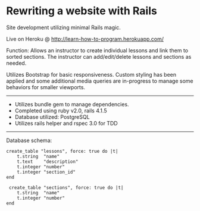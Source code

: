 
Rewriting a website with Rails
====================================
Site development utilizing minimal Rails magic. 

Live on Heroku @ http://learn-how-to-program.herokuapp.com/

Function: 
Allows an instructor to create individual lessons and link them to sorted sections. The instructor can add/edit/delete lessons and sections as needed.

Utilizes Bootstrap for basic responsiveness. Custom styling has been applied and some additional media queries are in-progress to manage some behaviors for smaller viewports.


---

* Utilizes bundle gem to manage dependencies.
* Completed using ruby v2.0, rails 4.1.5
* Database utilized: PostgreSQL
* Utilizes rails helper and rspec 3.0 for TDD

---
Database schema: 

    create_table "lessons", force: true do |t|
        t.string  "name"
        t.text    "description"
        t.integer "number"
        t.integer "section_id"
    end

     create_table "sections", force: true do |t|
        t.string  "name"
        t.integer "number"
    end

